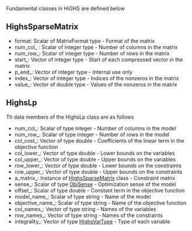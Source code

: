 Fundamental classes in HiGHS are defined below

## HighsSparseMatrix

- format: Scalar of MatrixFormat type - Format of the matrix
- num\_col\_ : Scalar of integer type - Number of columns in the matrix
- num\_row\_: Scalar of integer type - Number of rows in the matrix
- start\_: Vector of integer type - Start of each compressed vector in the matrix
- p\_end\_: Vector of integer type - Internal use only
- index\_: Vector of integer type - Indices of the nonzeros in the matrix
- value\_: Vector of double type - Values of the nonzeros in the matrix

## HighsLp

Th data members of the HighsLp class are as follows

- num\_col\_: Scalar of type integer - Number of columns in the model
- num\_row\_: Scalar of type integer - Number of rows in the model
- col\_cost\_: Vector of type double - Coefficients of the linear term in the objective function
- col\_lower\_: Vector of type double - Lower bounds on the variables
- col\_upper\_: Vector of type double - Upper bounds on the variables
- row\_lower\_: Vector of type double - Lower bounds on the constraints
- row\_upper\_: Vector of type double - Upper bounds on the constraints
- a\_matrix\_: Instance of [HighsSparseMatrix](https://ergo-code.github.io/HiGHS/python/classes.html#HighsSparseMatrix) class - Constraint matrix
- sense\_: Scalar of type [ObjSense](https://ergo-code.github.io/HiGHS/python/enums.html#ObjSense) - Optimization sense of the model
- offset\_: Scalar of type double - Constant term in the objective function
- model\_name\_: Scalar of type string - Name of the model
- objective\_name\_: Scalar of type string - Name of the objective function
- col\_names\_: Vector of type string - Names of the variables
- row\_names\_: Vector of type string - Names of the constraints
- integrality\_: Vector of type [HighsVarType](https://ergo-code.github.io/HiGHS/python/enums.html#HighsVarType) - Type of each variable
